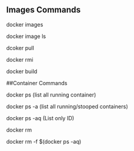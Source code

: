 ## Images Commands

docker images

docker image ls

dcoker pull <image-name>

docker rmi <image-id>

docker build 


##Container Commands

docker ps     (list all running container)

docker ps -a  (list all running/stooped containers)

docker ps -aq  (List only ID)

docker rm <cont-id>

docker rm -f $(docker ps -aq)
